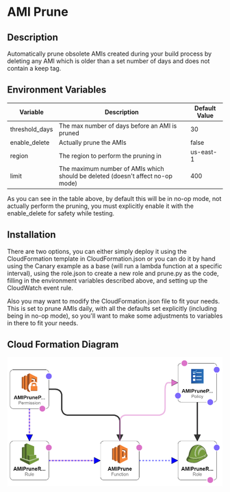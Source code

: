 # AMI Prune

## Description
Automatically prune obsolete AMIs created during your build process by deleting any AMI which is older than a set number of days and does not contain a keep tag.

## Environment Variables
| Variable | Description | Default Value |
| -------- | ----------- | ------------- |
| threshold_days | The max number of days before an AMI is pruned | 30 |
| enable_delete | Actually prune the AMIs | false |
| region | The region to perform the pruning in | us-east-1 |
| limit | The maximum number of AMIs which should be deleted (doesn't affect no-op mode) | 400 |

As you can see in the table above, by default this will be in no-op mode, not actually perform the pruning, you must explicitly enable it with the enable_delete for safety while testing.

## Installation
There are two options, you can either simply deploy it using the CloudFormation template in CloudFormation.json or you can do it by hand using the Canary example as a base (will run a lambda function at a specific interval), using the role.json to create a new role and prune.py as the code, filling in the environment variables described above, and setting up the CloudWatch event rule.

Also you may want to modify the CloudFormation.json file to fit your needs.  This is set to prune AMIs daily, with all the defaults set explicitly (including being in no-op mode), so you'll want to make some adjustments to variables in there to fit your needs.

## Cloud Formation Diagram
![CloudFormation](CloudFormation.png)